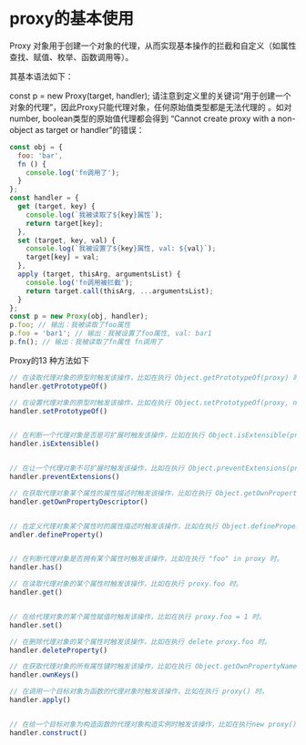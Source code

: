 # proxy的基本使用

Proxy 对象用于创建一个对象的代理，从而实现基本操作的拦截和自定义（如属性查找、赋值、枚举、函数调用等）。

其基本语法如下：


const p = new Proxy(target, handler);
请注意到定义里的关键词“用于创建一个对象的代理”，因此Proxy只能代理对象，任何原始值类型都是无法代理的 。如对number, boolean类型的原始值代理都会得到 “Cannot create proxy with a non-object as target or handler”的错误：

```js
const obj = {
  foo: 'bar',
  fn () {
    console.log('fn调用了');
  }
};
const handler = {
  get (target, key) {
    console.log(`我被读取了${key}属性`);
    return target[key];
  },
  set (target, key, val) {
    console.log(`我被设置了${key}属性, val: ${val}`);
    target[key] = val;
  },
  apply (target, thisArg, argumentsList) {
    console.log('fn调用被拦截');
    return target.call(thisArg, ...argumentsList);
  }
};
const p = new Proxy(obj, handler);
p.foo; // 输出：我被读取了foo属性
p.foo = 'bar1'; // 输出：我被设置了foo属性, val: bar1
p.fn(); // 输出：我被读取了fn属性 fn调用了
```

Proxy的13 种方法如下

```js
// 在读取代理对象的原型时触发该操作，比如在执行 Object.getPrototypeOf(proxy) 时。
handler.getPrototypeOf()

// 在设置代理对象的原型时触发该操作，比如在执行 Object.setPrototypeOf(proxy, null) 时。
handler.setPrototypeOf()


// 在判断一个代理对象是否是可扩展时触发该操作，比如在执行 Object.isExtensible(proxy) 时。
handler.isExtensible()


// 在让一个代理对象不可扩展时触发该操作，比如在执行 Object.preventExtensions(proxy) 时。
handler.preventExtensions()

// 在获取代理对象某个属性的属性描述时触发该操作，比如在执行 Object.getOwnPropertyDescriptor(proxy, "foo") 时。
handler.getOwnPropertyDescriptor()


// 在定义代理对象某个属性时的属性描述时触发该操作，比如在执行 Object.defineProperty(proxy, "foo", {}) 时。
andler.defineProperty()


// 在判断代理对象是否拥有某个属性时触发该操作，比如在执行 "foo" in proxy 时。
handler.has()

// 在读取代理对象的某个属性时触发该操作，比如在执行 proxy.foo 时。
handler.get()


// 在给代理对象的某个属性赋值时触发该操作，比如在执行 proxy.foo = 1 时。
handler.set()

// 在删除代理对象的某个属性时触发该操作，比如在执行 delete proxy.foo 时。
handler.deleteProperty()

// 在获取代理对象的所有属性键时触发该操作，比如在执行 Object.getOwnPropertyNames(proxy) 时。
handler.ownKeys()

// 在调用一个目标对象为函数的代理对象时触发该操作，比如在执行 proxy() 时。
handler.apply()


// 在给一个目标对象为构造函数的代理对象构造实例时触发该操作，比如在执行new proxy() 时。
handler.construct()

```